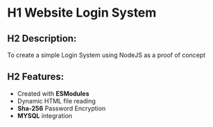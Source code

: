 # H1 Website Login System 

## H2 Description:
To create a simple Login System using NodeJS as a proof of concept

## H2 Features:
- Created with **ESModules**
- Dynamic HTML file reading
- **Sha-256** Password Encryption
- **MYSQL** integration

